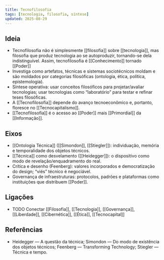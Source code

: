 ```yaml
---
title: Tecnofilosofia
tags: [tecnologia, filosofia, síntese]
updated: 2025-08-29
---
```


## Ideia
- Tecnofilosofia não é simplesmente [[filosofia]] sobre [[tecnologia]], mas filosofia que produz tecnologia ao se autoproduzir, tornando-se dela indistinguível. Assim, tecnofilosofia é [[Conhecimento]] tornado [[Poder]]
- Investiga como artefatos, técnicas e sistemas sociotécnicos moldam e são moldados por categorias filosóficas (ontologia, ética, política, epistemologia).
- Síntese operativa: usar conceitos filosóficos para projetar/avaliar tecnologias; usar tecnologias como “laboratório” para testar e refinar teses filosóficas.
- A [[Tecnofilosofia]] depende do avanço tecnoeconômico e, portanto, floresce no [[Tecnocapitalismo]].
- [[Tecnofilosofia]] é o acesso ao [[Poder]] mais [[Primordial]] da [[Informação]].

## Eixos
- [[Ontologia Técnica]] ([[Simondon]], [[Stiegler]]): individuação, memória e temporalidade dos objetos técnicos.
- [[Técnica]] como desvelamento ([[Heidegger]]): o dispositivo como modo de revelação/enquadramento do real.
- Crítica e desenho (Feenberg): valores incorporados e democratização do design; “viés” técnico é negociável.
- Governança de infraestruturas: protocolos, padrões e plataformas como instituições que distribuem [[Poder]].

## Ligações
- TODO Conectar [[Filosofia]], [[Tecnologia]], [[Governança]], [[Liberdade]], [[Cibernética]], [[Ética]], [[Tecnocapital]]

## Referências
- Heidegger — A questão da técnica; Simondon — Do modo de existência dos objetos técnicos; Feenberg — Transforming Technology; Stiegler — Técnica e tempo.
